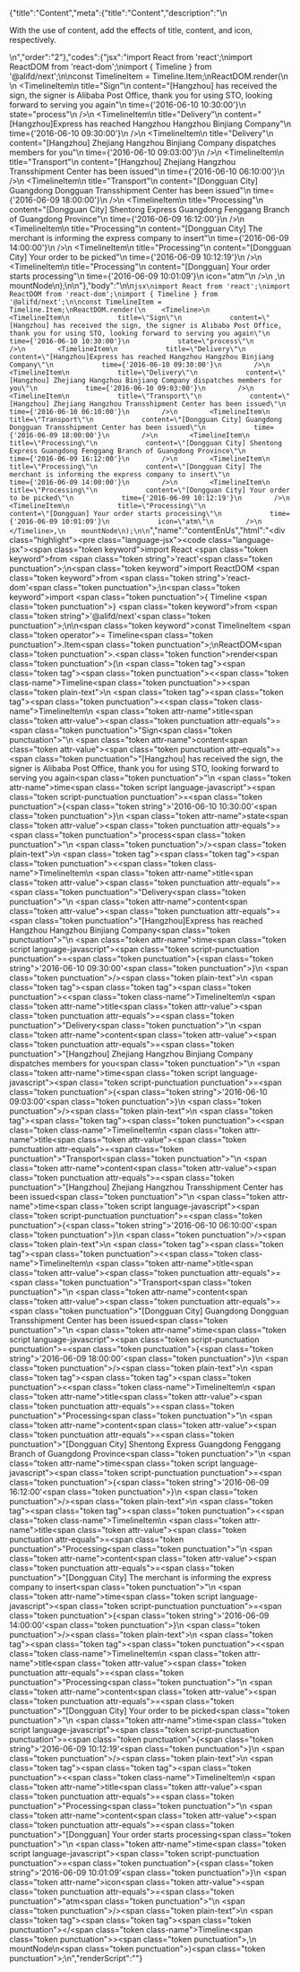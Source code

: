 {"title":"Content","meta":{"title":"Content","description":"\n<p>With the use of content, add the effects of title, content, and icon, respectively.</p>\n","order":"2"},"codes":{"jsx":"import React from 'react';\nimport ReactDOM from 'react-dom';\nimport { Timeline } from '@alifd/next';\n\nconst TimelineItem = Timeline.Item;\nReactDOM.render(\n    <Timeline>\n        <TimelineItem\n            title=\"Sign\"\n            content=\"[Hangzhou] has received the sign, the signer is Alibaba Post Office, thank you for using STO, looking forward to serving you again\"\n            time={'2016-06-10 10:30:00'}\n            state=\"process\"\n        />\n        <TimelineItem\n            title=\"Delivery\"\n            content=\"[Hangzhou]Express has reached Hangzhou Hangzhou Binjiang Company\"\n            time={'2016-06-10 09:30:00'}\n        />\n        <TimelineItem\n            title=\"Delivery\"\n            content=\"[Hangzhou] Zhejiang Hangzhou Binjiang Company dispatches members for you\"\n            time={'2016-06-10 09:03:00'}\n        />\n        <TimelineItem\n            title=\"Transport\"\n            content=\"[Hangzhou] Zhejiang Hangzhou Transshipment Center has been issued\"\n            time={'2016-06-10 06:10:00'}\n        />\n        <TimelineItem\n            title=\"Transport\"\n            content=\"[Dongguan City] Guangdong Dongguan Transshipment Center has been issued\"\n            time={'2016-06-09 18:00:00'}\n        />\n        <TimelineItem\n            title=\"Processing\"\n            content=\"[Dongguan City] Shentong Express Guangdong Fenggang Branch of Guangdong Province\"\n            time={'2016-06-09 16:12:00'}\n        />\n        <TimelineItem\n            title=\"Processing\"\n            content=\"[Dongguan City] The merchant is informing the express company to insert\"\n            time={'2016-06-09 14:00:00'}\n        />\n        <TimelineItem\n            title=\"Processing\"\n            content=\"[Dongguan City] Your order to be picked\"\n            time={'2016-06-09 10:12:19'}\n        />\n        <TimelineItem\n            title=\"Processing\"\n            content=\"[Dongguan] Your order starts processing\"\n            time={'2016-06-09 10:01:09'}\n            icon=\"atm\"\n        />\n    </Timeline>,\n    mountNode\n);\n\n"},"body":"\n\n````jsx\nimport React from 'react';\nimport ReactDOM from 'react-dom';\nimport { Timeline } from '@alifd/next';\n\nconst TimelineItem = Timeline.Item;\nReactDOM.render(\n    <Timeline>\n        <TimelineItem\n            title=\"Sign\"\n            content=\"[Hangzhou] has received the sign, the signer is Alibaba Post Office, thank you for using STO, looking forward to serving you again\"\n            time={'2016-06-10 10:30:00'}\n            state=\"process\"\n        />\n        <TimelineItem\n            title=\"Delivery\"\n            content=\"[Hangzhou]Express has reached Hangzhou Hangzhou Binjiang Company\"\n            time={'2016-06-10 09:30:00'}\n        />\n        <TimelineItem\n            title=\"Delivery\"\n            content=\"[Hangzhou] Zhejiang Hangzhou Binjiang Company dispatches members for you\"\n            time={'2016-06-10 09:03:00'}\n        />\n        <TimelineItem\n            title=\"Transport\"\n            content=\"[Hangzhou] Zhejiang Hangzhou Transshipment Center has been issued\"\n            time={'2016-06-10 06:10:00'}\n        />\n        <TimelineItem\n            title=\"Transport\"\n            content=\"[Dongguan City] Guangdong Dongguan Transshipment Center has been issued\"\n            time={'2016-06-09 18:00:00'}\n        />\n        <TimelineItem\n            title=\"Processing\"\n            content=\"[Dongguan City] Shentong Express Guangdong Fenggang Branch of Guangdong Province\"\n            time={'2016-06-09 16:12:00'}\n        />\n        <TimelineItem\n            title=\"Processing\"\n            content=\"[Dongguan City] The merchant is informing the express company to insert\"\n            time={'2016-06-09 14:00:00'}\n        />\n        <TimelineItem\n            title=\"Processing\"\n            content=\"[Dongguan City] Your order to be picked\"\n            time={'2016-06-09 10:12:19'}\n        />\n        <TimelineItem\n            title=\"Processing\"\n            content=\"[Dongguan] Your order starts processing\"\n            time={'2016-06-09 10:01:09'}\n            icon=\"atm\"\n        />\n    </Timeline>,\n    mountNode\n);\n\n````","name":"contentEnUs","html":"<script>(function(){var __create = Object.create;\nvar __defProp = Object.defineProperty;\nvar __getOwnPropDesc = Object.getOwnPropertyDescriptor;\nvar __getOwnPropNames = Object.getOwnPropertyNames;\nvar __getProtoOf = Object.getPrototypeOf;\nvar __hasOwnProp = Object.prototype.hasOwnProperty;\nvar __copyProps = (to, from, except, desc) => {\n  if (from && typeof from === \"object\" || typeof from === \"function\") {\n    for (let key of __getOwnPropNames(from))\n      if (!__hasOwnProp.call(to, key) && key !== except)\n        __defProp(to, key, { get: () => from[key], enumerable: !(desc = __getOwnPropDesc(from, key)) || desc.enumerable });\n  }\n  return to;\n};\nvar __toESM = (mod, isNodeMode, target) => (target = mod != null ? __create(__getProtoOf(mod)) : {}, __copyProps(\n  // If the importer is in node compatibility mode or this is not an ESM\n  // file that has been converted to a CommonJS file using a Babel-\n  // compatible transform (i.e. \"__esModule\" has not been set), then set\n  // \"default\" to the CommonJS \"module.exports\" for node compatibility.\n  isNodeMode || !mod || !mod.__esModule ? __defProp(target, \"default\", { value: mod, enumerable: true }) : target,\n  mod\n));\nvar import_react = __toESM(require(\"react\"));\nvar import_react_dom = __toESM(require(\"react-dom\"));\nvar import_next = require(\"@alifd/next\");\nconst TimelineItem = import_next.Timeline.Item;\nimport_react_dom.default.render(\n  /* @__PURE__ */ import_react.default.createElement(import_next.Timeline, null, /* @__PURE__ */ import_react.default.createElement(\n    TimelineItem,\n    {\n      title: \"Sign\",\n      content: \"[Hangzhou] has received the sign, the signer is Alibaba Post Office, thank you for using STO, looking forward to serving you again\",\n      time: \"2016-06-10 10:30:00\",\n      state: \"process\"\n    }\n  ), /* @__PURE__ */ import_react.default.createElement(\n    TimelineItem,\n    {\n      title: \"Delivery\",\n      content: \"[Hangzhou]Express has reached Hangzhou Hangzhou Binjiang Company\",\n      time: \"2016-06-10 09:30:00\"\n    }\n  ), /* @__PURE__ */ import_react.default.createElement(\n    TimelineItem,\n    {\n      title: \"Delivery\",\n      content: \"[Hangzhou] Zhejiang Hangzhou Binjiang Company dispatches members for you\",\n      time: \"2016-06-10 09:03:00\"\n    }\n  ), /* @__PURE__ */ import_react.default.createElement(\n    TimelineItem,\n    {\n      title: \"Transport\",\n      content: \"[Hangzhou] Zhejiang Hangzhou Transshipment Center has been issued\",\n      time: \"2016-06-10 06:10:00\"\n    }\n  ), /* @__PURE__ */ import_react.default.createElement(\n    TimelineItem,\n    {\n      title: \"Transport\",\n      content: \"[Dongguan City] Guangdong Dongguan Transshipment Center has been issued\",\n      time: \"2016-06-09 18:00:00\"\n    }\n  ), /* @__PURE__ */ import_react.default.createElement(\n    TimelineItem,\n    {\n      title: \"Processing\",\n      content: \"[Dongguan City] Shentong Express Guangdong Fenggang Branch of Guangdong Province\",\n      time: \"2016-06-09 16:12:00\"\n    }\n  ), /* @__PURE__ */ import_react.default.createElement(\n    TimelineItem,\n    {\n      title: \"Processing\",\n      content: \"[Dongguan City] The merchant is informing the express company to insert\",\n      time: \"2016-06-09 14:00:00\"\n    }\n  ), /* @__PURE__ */ import_react.default.createElement(\n    TimelineItem,\n    {\n      title: \"Processing\",\n      content: \"[Dongguan City] Your order to be picked\",\n      time: \"2016-06-09 10:12:19\"\n    }\n  ), /* @__PURE__ */ import_react.default.createElement(\n    TimelineItem,\n    {\n      title: \"Processing\",\n      content: \"[Dongguan] Your order starts processing\",\n      time: \"2016-06-09 10:01:09\",\n      icon: \"atm\"\n    }\n  )),\n  mountNode\n);\n})()</script><div class=\"highlight\"><pre class=\"language-jsx\"><code class=\"language-jsx\"><span class=\"token keyword\">import</span> React <span class=\"token keyword\">from</span> <span class=\"token string\">'react'</span><span class=\"token punctuation\">;</span>\n<span class=\"token keyword\">import</span> ReactDOM <span class=\"token keyword\">from</span> <span class=\"token string\">'react-dom'</span><span class=\"token punctuation\">;</span>\n<span class=\"token keyword\">import</span> <span class=\"token punctuation\">{</span> Timeline <span class=\"token punctuation\">}</span> <span class=\"token keyword\">from</span> <span class=\"token string\">'@alifd/next'</span><span class=\"token punctuation\">;</span>\n\n<span class=\"token keyword\">const</span> TimelineItem <span class=\"token operator\">=</span> Timeline<span class=\"token punctuation\">.</span>Item<span class=\"token punctuation\">;</span>\nReactDOM<span class=\"token punctuation\">.</span><span class=\"token function\">render</span><span class=\"token punctuation\">(</span>\n    <span class=\"token tag\"><span class=\"token tag\"><span class=\"token punctuation\">&lt;</span><span class=\"token class-name\">Timeline</span></span><span class=\"token punctuation\">></span></span><span class=\"token plain-text\">\n        </span><span class=\"token tag\"><span class=\"token tag\"><span class=\"token punctuation\">&lt;</span><span class=\"token class-name\">TimelineItem</span></span>\n            <span class=\"token attr-name\">title</span><span class=\"token attr-value\"><span class=\"token punctuation attr-equals\">=</span><span class=\"token punctuation\">\"</span>Sign<span class=\"token punctuation\">\"</span></span>\n            <span class=\"token attr-name\">content</span><span class=\"token attr-value\"><span class=\"token punctuation attr-equals\">=</span><span class=\"token punctuation\">\"</span>[Hangzhou] has received the sign, the signer is Alibaba Post Office, thank you for using STO, looking forward to serving you again<span class=\"token punctuation\">\"</span></span>\n            <span class=\"token attr-name\">time</span><span class=\"token script language-javascript\"><span class=\"token script-punctuation punctuation\">=</span><span class=\"token punctuation\">{</span><span class=\"token string\">'2016-06-10 10:30:00'</span><span class=\"token punctuation\">}</span></span>\n            <span class=\"token attr-name\">state</span><span class=\"token attr-value\"><span class=\"token punctuation attr-equals\">=</span><span class=\"token punctuation\">\"</span>process<span class=\"token punctuation\">\"</span></span>\n        <span class=\"token punctuation\">/></span></span><span class=\"token plain-text\">\n        </span><span class=\"token tag\"><span class=\"token tag\"><span class=\"token punctuation\">&lt;</span><span class=\"token class-name\">TimelineItem</span></span>\n            <span class=\"token attr-name\">title</span><span class=\"token attr-value\"><span class=\"token punctuation attr-equals\">=</span><span class=\"token punctuation\">\"</span>Delivery<span class=\"token punctuation\">\"</span></span>\n            <span class=\"token attr-name\">content</span><span class=\"token attr-value\"><span class=\"token punctuation attr-equals\">=</span><span class=\"token punctuation\">\"</span>[Hangzhou]Express has reached Hangzhou Hangzhou Binjiang Company<span class=\"token punctuation\">\"</span></span>\n            <span class=\"token attr-name\">time</span><span class=\"token script language-javascript\"><span class=\"token script-punctuation punctuation\">=</span><span class=\"token punctuation\">{</span><span class=\"token string\">'2016-06-10 09:30:00'</span><span class=\"token punctuation\">}</span></span>\n        <span class=\"token punctuation\">/></span></span><span class=\"token plain-text\">\n        </span><span class=\"token tag\"><span class=\"token tag\"><span class=\"token punctuation\">&lt;</span><span class=\"token class-name\">TimelineItem</span></span>\n            <span class=\"token attr-name\">title</span><span class=\"token attr-value\"><span class=\"token punctuation attr-equals\">=</span><span class=\"token punctuation\">\"</span>Delivery<span class=\"token punctuation\">\"</span></span>\n            <span class=\"token attr-name\">content</span><span class=\"token attr-value\"><span class=\"token punctuation attr-equals\">=</span><span class=\"token punctuation\">\"</span>[Hangzhou] Zhejiang Hangzhou Binjiang Company dispatches members for you<span class=\"token punctuation\">\"</span></span>\n            <span class=\"token attr-name\">time</span><span class=\"token script language-javascript\"><span class=\"token script-punctuation punctuation\">=</span><span class=\"token punctuation\">{</span><span class=\"token string\">'2016-06-10 09:03:00'</span><span class=\"token punctuation\">}</span></span>\n        <span class=\"token punctuation\">/></span></span><span class=\"token plain-text\">\n        </span><span class=\"token tag\"><span class=\"token tag\"><span class=\"token punctuation\">&lt;</span><span class=\"token class-name\">TimelineItem</span></span>\n            <span class=\"token attr-name\">title</span><span class=\"token attr-value\"><span class=\"token punctuation attr-equals\">=</span><span class=\"token punctuation\">\"</span>Transport<span class=\"token punctuation\">\"</span></span>\n            <span class=\"token attr-name\">content</span><span class=\"token attr-value\"><span class=\"token punctuation attr-equals\">=</span><span class=\"token punctuation\">\"</span>[Hangzhou] Zhejiang Hangzhou Transshipment Center has been issued<span class=\"token punctuation\">\"</span></span>\n            <span class=\"token attr-name\">time</span><span class=\"token script language-javascript\"><span class=\"token script-punctuation punctuation\">=</span><span class=\"token punctuation\">{</span><span class=\"token string\">'2016-06-10 06:10:00'</span><span class=\"token punctuation\">}</span></span>\n        <span class=\"token punctuation\">/></span></span><span class=\"token plain-text\">\n        </span><span class=\"token tag\"><span class=\"token tag\"><span class=\"token punctuation\">&lt;</span><span class=\"token class-name\">TimelineItem</span></span>\n            <span class=\"token attr-name\">title</span><span class=\"token attr-value\"><span class=\"token punctuation attr-equals\">=</span><span class=\"token punctuation\">\"</span>Transport<span class=\"token punctuation\">\"</span></span>\n            <span class=\"token attr-name\">content</span><span class=\"token attr-value\"><span class=\"token punctuation attr-equals\">=</span><span class=\"token punctuation\">\"</span>[Dongguan City] Guangdong Dongguan Transshipment Center has been issued<span class=\"token punctuation\">\"</span></span>\n            <span class=\"token attr-name\">time</span><span class=\"token script language-javascript\"><span class=\"token script-punctuation punctuation\">=</span><span class=\"token punctuation\">{</span><span class=\"token string\">'2016-06-09 18:00:00'</span><span class=\"token punctuation\">}</span></span>\n        <span class=\"token punctuation\">/></span></span><span class=\"token plain-text\">\n        </span><span class=\"token tag\"><span class=\"token tag\"><span class=\"token punctuation\">&lt;</span><span class=\"token class-name\">TimelineItem</span></span>\n            <span class=\"token attr-name\">title</span><span class=\"token attr-value\"><span class=\"token punctuation attr-equals\">=</span><span class=\"token punctuation\">\"</span>Processing<span class=\"token punctuation\">\"</span></span>\n            <span class=\"token attr-name\">content</span><span class=\"token attr-value\"><span class=\"token punctuation attr-equals\">=</span><span class=\"token punctuation\">\"</span>[Dongguan City] Shentong Express Guangdong Fenggang Branch of Guangdong Province<span class=\"token punctuation\">\"</span></span>\n            <span class=\"token attr-name\">time</span><span class=\"token script language-javascript\"><span class=\"token script-punctuation punctuation\">=</span><span class=\"token punctuation\">{</span><span class=\"token string\">'2016-06-09 16:12:00'</span><span class=\"token punctuation\">}</span></span>\n        <span class=\"token punctuation\">/></span></span><span class=\"token plain-text\">\n        </span><span class=\"token tag\"><span class=\"token tag\"><span class=\"token punctuation\">&lt;</span><span class=\"token class-name\">TimelineItem</span></span>\n            <span class=\"token attr-name\">title</span><span class=\"token attr-value\"><span class=\"token punctuation attr-equals\">=</span><span class=\"token punctuation\">\"</span>Processing<span class=\"token punctuation\">\"</span></span>\n            <span class=\"token attr-name\">content</span><span class=\"token attr-value\"><span class=\"token punctuation attr-equals\">=</span><span class=\"token punctuation\">\"</span>[Dongguan City] The merchant is informing the express company to insert<span class=\"token punctuation\">\"</span></span>\n            <span class=\"token attr-name\">time</span><span class=\"token script language-javascript\"><span class=\"token script-punctuation punctuation\">=</span><span class=\"token punctuation\">{</span><span class=\"token string\">'2016-06-09 14:00:00'</span><span class=\"token punctuation\">}</span></span>\n        <span class=\"token punctuation\">/></span></span><span class=\"token plain-text\">\n        </span><span class=\"token tag\"><span class=\"token tag\"><span class=\"token punctuation\">&lt;</span><span class=\"token class-name\">TimelineItem</span></span>\n            <span class=\"token attr-name\">title</span><span class=\"token attr-value\"><span class=\"token punctuation attr-equals\">=</span><span class=\"token punctuation\">\"</span>Processing<span class=\"token punctuation\">\"</span></span>\n            <span class=\"token attr-name\">content</span><span class=\"token attr-value\"><span class=\"token punctuation attr-equals\">=</span><span class=\"token punctuation\">\"</span>[Dongguan City] Your order to be picked<span class=\"token punctuation\">\"</span></span>\n            <span class=\"token attr-name\">time</span><span class=\"token script language-javascript\"><span class=\"token script-punctuation punctuation\">=</span><span class=\"token punctuation\">{</span><span class=\"token string\">'2016-06-09 10:12:19'</span><span class=\"token punctuation\">}</span></span>\n        <span class=\"token punctuation\">/></span></span><span class=\"token plain-text\">\n        </span><span class=\"token tag\"><span class=\"token tag\"><span class=\"token punctuation\">&lt;</span><span class=\"token class-name\">TimelineItem</span></span>\n            <span class=\"token attr-name\">title</span><span class=\"token attr-value\"><span class=\"token punctuation attr-equals\">=</span><span class=\"token punctuation\">\"</span>Processing<span class=\"token punctuation\">\"</span></span>\n            <span class=\"token attr-name\">content</span><span class=\"token attr-value\"><span class=\"token punctuation attr-equals\">=</span><span class=\"token punctuation\">\"</span>[Dongguan] Your order starts processing<span class=\"token punctuation\">\"</span></span>\n            <span class=\"token attr-name\">time</span><span class=\"token script language-javascript\"><span class=\"token script-punctuation punctuation\">=</span><span class=\"token punctuation\">{</span><span class=\"token string\">'2016-06-09 10:01:09'</span><span class=\"token punctuation\">}</span></span>\n            <span class=\"token attr-name\">icon</span><span class=\"token attr-value\"><span class=\"token punctuation attr-equals\">=</span><span class=\"token punctuation\">\"</span>atm<span class=\"token punctuation\">\"</span></span>\n        <span class=\"token punctuation\">/></span></span><span class=\"token plain-text\">\n    </span><span class=\"token tag\"><span class=\"token tag\"><span class=\"token punctuation\">&lt;/</span><span class=\"token class-name\">Timeline</span></span><span class=\"token punctuation\">></span></span><span class=\"token punctuation\">,</span>\n    mountNode\n<span class=\"token punctuation\">)</span><span class=\"token punctuation\">;</span>\n</code></pre></div>","renderScript":"<script>(function(){var __create = Object.create;\nvar __defProp = Object.defineProperty;\nvar __getOwnPropDesc = Object.getOwnPropertyDescriptor;\nvar __getOwnPropNames = Object.getOwnPropertyNames;\nvar __getProtoOf = Object.getPrototypeOf;\nvar __hasOwnProp = Object.prototype.hasOwnProperty;\nvar __copyProps = (to, from, except, desc) => {\n  if (from && typeof from === \"object\" || typeof from === \"function\") {\n    for (let key of __getOwnPropNames(from))\n      if (!__hasOwnProp.call(to, key) && key !== except)\n        __defProp(to, key, { get: () => from[key], enumerable: !(desc = __getOwnPropDesc(from, key)) || desc.enumerable });\n  }\n  return to;\n};\nvar __toESM = (mod, isNodeMode, target) => (target = mod != null ? __create(__getProtoOf(mod)) : {}, __copyProps(\n  // If the importer is in node compatibility mode or this is not an ESM\n  // file that has been converted to a CommonJS file using a Babel-\n  // compatible transform (i.e. \"__esModule\" has not been set), then set\n  // \"default\" to the CommonJS \"module.exports\" for node compatibility.\n  isNodeMode || !mod || !mod.__esModule ? __defProp(target, \"default\", { value: mod, enumerable: true }) : target,\n  mod\n));\nvar import_react_live = require(\"react-live\");\nvar import_next = require(\"@alifd/next\");\nvar import_react = __toESM(require(\"react\"));\nvar import_react_dom = __toESM(require(\"react-dom\"));\nvar import_next2 = require(\"@alifd/next\");\nwindow.demoNames.push(\"contentEnUs\");\nwindow.contentEnUsRenderScript = function contentEnUsRenderScript2(liveDemo) {\n  var mountNode = document.getElementById(\"contentEnUs-mount\");\n  if (liveDemo === \"false\") {\n    document.getElementById(\"contentEnUs-body\").innerHTML = `<pre class=\"language-jsx\"><code class=\"language-jsx\"><span class=\"token keyword\">import</span> React <span class=\"token keyword\">from</span> <span class=\"token string\">'react'</span><span class=\"token punctuation\">;</span>\n<span class=\"token keyword\">import</span> ReactDOM <span class=\"token keyword\">from</span> <span class=\"token string\">'react-dom'</span><span class=\"token punctuation\">;</span>\n<span class=\"token keyword\">import</span> <span class=\"token punctuation\">{</span> Timeline <span class=\"token punctuation\">}</span> <span class=\"token keyword\">from</span> <span class=\"token string\">'@alifd/next'</span><span class=\"token punctuation\">;</span>\n\n<span class=\"token keyword\">const</span> TimelineItem <span class=\"token operator\">=</span> Timeline<span class=\"token punctuation\">.</span>Item<span class=\"token punctuation\">;</span>\nReactDOM<span class=\"token punctuation\">.</span><span class=\"token function\">render</span><span class=\"token punctuation\">(</span>\n    <span class=\"token tag\"><span class=\"token tag\"><span class=\"token punctuation\">&lt;</span><span class=\"token class-name\">Timeline</span></span><span class=\"token punctuation\">></span></span><span class=\"token plain-text\">\n        </span><span class=\"token tag\"><span class=\"token tag\"><span class=\"token punctuation\">&lt;</span><span class=\"token class-name\">TimelineItem</span></span>\n            <span class=\"token attr-name\">title</span><span class=\"token attr-value\"><span class=\"token punctuation attr-equals\">=</span><span class=\"token punctuation\">\"</span>Sign<span class=\"token punctuation\">\"</span></span>\n            <span class=\"token attr-name\">content</span><span class=\"token attr-value\"><span class=\"token punctuation attr-equals\">=</span><span class=\"token punctuation\">\"</span>[Hangzhou] has received the sign, the signer is Alibaba Post Office, thank you for using STO, looking forward to serving you again<span class=\"token punctuation\">\"</span></span>\n            <span class=\"token attr-name\">time</span><span class=\"token script language-javascript\"><span class=\"token script-punctuation punctuation\">=</span><span class=\"token punctuation\">{</span><span class=\"token string\">'2016-06-10 10:30:00'</span><span class=\"token punctuation\">}</span></span>\n            <span class=\"token attr-name\">state</span><span class=\"token attr-value\"><span class=\"token punctuation attr-equals\">=</span><span class=\"token punctuation\">\"</span>process<span class=\"token punctuation\">\"</span></span>\n        <span class=\"token punctuation\">/></span></span><span class=\"token plain-text\">\n        </span><span class=\"token tag\"><span class=\"token tag\"><span class=\"token punctuation\">&lt;</span><span class=\"token class-name\">TimelineItem</span></span>\n            <span class=\"token attr-name\">title</span><span class=\"token attr-value\"><span class=\"token punctuation attr-equals\">=</span><span class=\"token punctuation\">\"</span>Delivery<span class=\"token punctuation\">\"</span></span>\n            <span class=\"token attr-name\">content</span><span class=\"token attr-value\"><span class=\"token punctuation attr-equals\">=</span><span class=\"token punctuation\">\"</span>[Hangzhou]Express has reached Hangzhou Hangzhou Binjiang Company<span class=\"token punctuation\">\"</span></span>\n            <span class=\"token attr-name\">time</span><span class=\"token script language-javascript\"><span class=\"token script-punctuation punctuation\">=</span><span class=\"token punctuation\">{</span><span class=\"token string\">'2016-06-10 09:30:00'</span><span class=\"token punctuation\">}</span></span>\n        <span class=\"token punctuation\">/></span></span><span class=\"token plain-text\">\n        </span><span class=\"token tag\"><span class=\"token tag\"><span class=\"token punctuation\">&lt;</span><span class=\"token class-name\">TimelineItem</span></span>\n            <span class=\"token attr-name\">title</span><span class=\"token attr-value\"><span class=\"token punctuation attr-equals\">=</span><span class=\"token punctuation\">\"</span>Delivery<span class=\"token punctuation\">\"</span></span>\n            <span class=\"token attr-name\">content</span><span class=\"token attr-value\"><span class=\"token punctuation attr-equals\">=</span><span class=\"token punctuation\">\"</span>[Hangzhou] Zhejiang Hangzhou Binjiang Company dispatches members for you<span class=\"token punctuation\">\"</span></span>\n            <span class=\"token attr-name\">time</span><span class=\"token script language-javascript\"><span class=\"token script-punctuation punctuation\">=</span><span class=\"token punctuation\">{</span><span class=\"token string\">'2016-06-10 09:03:00'</span><span class=\"token punctuation\">}</span></span>\n        <span class=\"token punctuation\">/></span></span><span class=\"token plain-text\">\n        </span><span class=\"token tag\"><span class=\"token tag\"><span class=\"token punctuation\">&lt;</span><span class=\"token class-name\">TimelineItem</span></span>\n            <span class=\"token attr-name\">title</span><span class=\"token attr-value\"><span class=\"token punctuation attr-equals\">=</span><span class=\"token punctuation\">\"</span>Transport<span class=\"token punctuation\">\"</span></span>\n            <span class=\"token attr-name\">content</span><span class=\"token attr-value\"><span class=\"token punctuation attr-equals\">=</span><span class=\"token punctuation\">\"</span>[Hangzhou] Zhejiang Hangzhou Transshipment Center has been issued<span class=\"token punctuation\">\"</span></span>\n            <span class=\"token attr-name\">time</span><span class=\"token script language-javascript\"><span class=\"token script-punctuation punctuation\">=</span><span class=\"token punctuation\">{</span><span class=\"token string\">'2016-06-10 06:10:00'</span><span class=\"token punctuation\">}</span></span>\n        <span class=\"token punctuation\">/></span></span><span class=\"token plain-text\">\n        </span><span class=\"token tag\"><span class=\"token tag\"><span class=\"token punctuation\">&lt;</span><span class=\"token class-name\">TimelineItem</span></span>\n            <span class=\"token attr-name\">title</span><span class=\"token attr-value\"><span class=\"token punctuation attr-equals\">=</span><span class=\"token punctuation\">\"</span>Transport<span class=\"token punctuation\">\"</span></span>\n            <span class=\"token attr-name\">content</span><span class=\"token attr-value\"><span class=\"token punctuation attr-equals\">=</span><span class=\"token punctuation\">\"</span>[Dongguan City] Guangdong Dongguan Transshipment Center has been issued<span class=\"token punctuation\">\"</span></span>\n            <span class=\"token attr-name\">time</span><span class=\"token script language-javascript\"><span class=\"token script-punctuation punctuation\">=</span><span class=\"token punctuation\">{</span><span class=\"token string\">'2016-06-09 18:00:00'</span><span class=\"token punctuation\">}</span></span>\n        <span class=\"token punctuation\">/></span></span><span class=\"token plain-text\">\n        </span><span class=\"token tag\"><span class=\"token tag\"><span class=\"token punctuation\">&lt;</span><span class=\"token class-name\">TimelineItem</span></span>\n            <span class=\"token attr-name\">title</span><span class=\"token attr-value\"><span class=\"token punctuation attr-equals\">=</span><span class=\"token punctuation\">\"</span>Processing<span class=\"token punctuation\">\"</span></span>\n            <span class=\"token attr-name\">content</span><span class=\"token attr-value\"><span class=\"token punctuation attr-equals\">=</span><span class=\"token punctuation\">\"</span>[Dongguan City] Shentong Express Guangdong Fenggang Branch of Guangdong Province<span class=\"token punctuation\">\"</span></span>\n            <span class=\"token attr-name\">time</span><span class=\"token script language-javascript\"><span class=\"token script-punctuation punctuation\">=</span><span class=\"token punctuation\">{</span><span class=\"token string\">'2016-06-09 16:12:00'</span><span class=\"token punctuation\">}</span></span>\n        <span class=\"token punctuation\">/></span></span><span class=\"token plain-text\">\n        </span><span class=\"token tag\"><span class=\"token tag\"><span class=\"token punctuation\">&lt;</span><span class=\"token class-name\">TimelineItem</span></span>\n            <span class=\"token attr-name\">title</span><span class=\"token attr-value\"><span class=\"token punctuation attr-equals\">=</span><span class=\"token punctuation\">\"</span>Processing<span class=\"token punctuation\">\"</span></span>\n            <span class=\"token attr-name\">content</span><span class=\"token attr-value\"><span class=\"token punctuation attr-equals\">=</span><span class=\"token punctuation\">\"</span>[Dongguan City] The merchant is informing the express company to insert<span class=\"token punctuation\">\"</span></span>\n            <span class=\"token attr-name\">time</span><span class=\"token script language-javascript\"><span class=\"token script-punctuation punctuation\">=</span><span class=\"token punctuation\">{</span><span class=\"token string\">'2016-06-09 14:00:00'</span><span class=\"token punctuation\">}</span></span>\n        <span class=\"token punctuation\">/></span></span><span class=\"token plain-text\">\n        </span><span class=\"token tag\"><span class=\"token tag\"><span class=\"token punctuation\">&lt;</span><span class=\"token class-name\">TimelineItem</span></span>\n            <span class=\"token attr-name\">title</span><span class=\"token attr-value\"><span class=\"token punctuation attr-equals\">=</span><span class=\"token punctuation\">\"</span>Processing<span class=\"token punctuation\">\"</span></span>\n            <span class=\"token attr-name\">content</span><span class=\"token attr-value\"><span class=\"token punctuation attr-equals\">=</span><span class=\"token punctuation\">\"</span>[Dongguan City] Your order to be picked<span class=\"token punctuation\">\"</span></span>\n            <span class=\"token attr-name\">time</span><span class=\"token script language-javascript\"><span class=\"token script-punctuation punctuation\">=</span><span class=\"token punctuation\">{</span><span class=\"token string\">'2016-06-09 10:12:19'</span><span class=\"token punctuation\">}</span></span>\n        <span class=\"token punctuation\">/></span></span><span class=\"token plain-text\">\n        </span><span class=\"token tag\"><span class=\"token tag\"><span class=\"token punctuation\">&lt;</span><span class=\"token class-name\">TimelineItem</span></span>\n            <span class=\"token attr-name\">title</span><span class=\"token attr-value\"><span class=\"token punctuation attr-equals\">=</span><span class=\"token punctuation\">\"</span>Processing<span class=\"token punctuation\">\"</span></span>\n            <span class=\"token attr-name\">content</span><span class=\"token attr-value\"><span class=\"token punctuation attr-equals\">=</span><span class=\"token punctuation\">\"</span>[Dongguan] Your order starts processing<span class=\"token punctuation\">\"</span></span>\n            <span class=\"token attr-name\">time</span><span class=\"token script language-javascript\"><span class=\"token script-punctuation punctuation\">=</span><span class=\"token punctuation\">{</span><span class=\"token string\">'2016-06-09 10:01:09'</span><span class=\"token punctuation\">}</span></span>\n            <span class=\"token attr-name\">icon</span><span class=\"token attr-value\"><span class=\"token punctuation attr-equals\">=</span><span class=\"token punctuation\">\"</span>atm<span class=\"token punctuation\">\"</span></span>\n        <span class=\"token punctuation\">/></span></span><span class=\"token plain-text\">\n    </span><span class=\"token tag\"><span class=\"token tag\"><span class=\"token punctuation\">&lt;/</span><span class=\"token class-name\">Timeline</span></span><span class=\"token punctuation\">></span></span><span class=\"token punctuation\">,</span>\n    mountNode\n<span class=\"token punctuation\">)</span><span class=\"token punctuation\">;</span>\n\n</code></pre>\n`.replace(/{backquote}/g, \"`\").replace(/{dollar}/g, \"$\");\n    const TimelineItem = import_next2.Timeline.Item;\n    import_react_dom.default.render(\n      /* @__PURE__ */ import_react.default.createElement(import_next2.Timeline, null, /* @__PURE__ */ import_react.default.createElement(\n        TimelineItem,\n        {\n          title: \"Sign\",\n          content: \"[Hangzhou] has received the sign, the signer is Alibaba Post Office, thank you for using STO, looking forward to serving you again\",\n          time: \"2016-06-10 10:30:00\",\n          state: \"process\"\n        }\n      ), /* @__PURE__ */ import_react.default.createElement(\n        TimelineItem,\n        {\n          title: \"Delivery\",\n          content: \"[Hangzhou]Express has reached Hangzhou Hangzhou Binjiang Company\",\n          time: \"2016-06-10 09:30:00\"\n        }\n      ), /* @__PURE__ */ import_react.default.createElement(\n        TimelineItem,\n        {\n          title: \"Delivery\",\n          content: \"[Hangzhou] Zhejiang Hangzhou Binjiang Company dispatches members for you\",\n          time: \"2016-06-10 09:03:00\"\n        }\n      ), /* @__PURE__ */ import_react.default.createElement(\n        TimelineItem,\n        {\n          title: \"Transport\",\n          content: \"[Hangzhou] Zhejiang Hangzhou Transshipment Center has been issued\",\n          time: \"2016-06-10 06:10:00\"\n        }\n      ), /* @__PURE__ */ import_react.default.createElement(\n        TimelineItem,\n        {\n          title: \"Transport\",\n          content: \"[Dongguan City] Guangdong Dongguan Transshipment Center has been issued\",\n          time: \"2016-06-09 18:00:00\"\n        }\n      ), /* @__PURE__ */ import_react.default.createElement(\n        TimelineItem,\n        {\n          title: \"Processing\",\n          content: \"[Dongguan City] Shentong Express Guangdong Fenggang Branch of Guangdong Province\",\n          time: \"2016-06-09 16:12:00\"\n        }\n      ), /* @__PURE__ */ import_react.default.createElement(\n        TimelineItem,\n        {\n          title: \"Processing\",\n          content: \"[Dongguan City] The merchant is informing the express company to insert\",\n          time: \"2016-06-09 14:00:00\"\n        }\n      ), /* @__PURE__ */ import_react.default.createElement(\n        TimelineItem,\n        {\n          title: \"Processing\",\n          content: \"[Dongguan City] Your order to be picked\",\n          time: \"2016-06-09 10:12:19\"\n        }\n      ), /* @__PURE__ */ import_react.default.createElement(\n        TimelineItem,\n        {\n          title: \"Processing\",\n          content: \"[Dongguan] Your order starts processing\",\n          time: \"2016-06-09 10:01:09\",\n          icon: \"atm\"\n        }\n      )),\n      mountNode\n    );\n    return;\n  }\n  const contentEnUsLiveScript = `const TimelineItem = Timeline.Item;\nReactDOM.render(\n  <Timeline>\n    <TimelineItem\n      title=\"Sign\"\n      content=\"[Hangzhou] has received the sign, the signer is Alibaba Post Office, thank you for using STO, looking forward to serving you again\"\n      time=\"2016-06-10 10:30:00\"\n      state=\"process\"\n    />\n    <TimelineItem\n      title=\"Delivery\"\n      content=\"[Hangzhou]Express has reached Hangzhou Hangzhou Binjiang Company\"\n      time=\"2016-06-10 09:30:00\"\n    />\n    <TimelineItem\n      title=\"Delivery\"\n      content=\"[Hangzhou] Zhejiang Hangzhou Binjiang Company dispatches members for you\"\n      time=\"2016-06-10 09:03:00\"\n    />\n    <TimelineItem\n      title=\"Transport\"\n      content=\"[Hangzhou] Zhejiang Hangzhou Transshipment Center has been issued\"\n      time=\"2016-06-10 06:10:00\"\n    />\n    <TimelineItem\n      title=\"Transport\"\n      content=\"[Dongguan City] Guangdong Dongguan Transshipment Center has been issued\"\n      time=\"2016-06-09 18:00:00\"\n    />\n    <TimelineItem\n      title=\"Processing\"\n      content=\"[Dongguan City] Shentong Express Guangdong Fenggang Branch of Guangdong Province\"\n      time=\"2016-06-09 16:12:00\"\n    />\n    <TimelineItem\n      title=\"Processing\"\n      content=\"[Dongguan City] The merchant is informing the express company to insert\"\n      time=\"2016-06-09 14:00:00\"\n    />\n    <TimelineItem\n      title=\"Processing\"\n      content=\"[Dongguan City] Your order to be picked\"\n      time=\"2016-06-09 10:12:19\"\n    />\n    <TimelineItem\n      title=\"Processing\"\n      content=\"[Dongguan] Your order starts processing\"\n      time=\"2016-06-09 10:01:09\"\n      icon=\"atm\"\n    />\n  </Timeline>,\n  mountNode\n);`;\n  const emptyTheme = {\n    plain: {},\n    styles: [\n      {\n        types: [],\n        styles: {}\n      }\n    ]\n  };\n  function renderAfter() {\n    import_react_dom.default.render(\n      /* @__PURE__ */ import_react.default.createElement(\n        import_next.Balloon.Tooltip,\n        {\n          align: \"t\",\n          style: { maxWidth: 320 },\n          trigger: /* @__PURE__ */ import_react.default.createElement(\n            \"div\",\n            {\n              dangerouslySetInnerHTML: {\n                __html: `<pre class=\"language-jsx\"><code class=\"language-jsx\"><span class=\"token keyword\">import</span> React <span class=\"token keyword\">from</span> <span class=\"token string\">'react'</span><span class=\"token punctuation\">;</span>\n<span class=\"token keyword\">import</span> ReactDOM <span class=\"token keyword\">from</span> <span class=\"token string\">'react-dom'</span><span class=\"token punctuation\">;</span>\n<span class=\"token keyword\">import</span> <span class=\"token punctuation\">{</span> Timeline <span class=\"token punctuation\">}</span> <span class=\"token keyword\">from</span> <span class=\"token string\">'@alifd/next'</span><span class=\"token punctuation\">;</span>\n</code></pre>\n`\n              }\n            }\n          )\n        },\n        \"\\u7F16\\u8F91\\u6A21\\u5F0F\\u6682\\u4E0D\\u652F\\u6301\\u4FEE\\u6539\\u4F9D\\u8D56\\u5F15\\u5165\"\n      ),\n      document.getElementById(\"contentEnUs-live-import\")\n    );\n  }\n  class LiveRenderer extends import_react.default.Component {\n    constructor(props) {\n      super(props);\n      this.onBlur = () => {\n        const time = (/* @__PURE__ */ new Date()).getTime();\n        window.top.postMessage({\n          type: \"ReactLiveEdit\",\n          from: \"demo\",\n          body: { name: \"contentEnUs\", component: \"Timeline\", time }\n        }, \"*\");\n      };\n    }\n    componentDidMount() {\n      renderAfter();\n    }\n    render() {\n      return /* @__PURE__ */ import_react.default.createElement(\n        import_react_live.LiveProvider,\n        {\n          code: contentEnUsLiveScript,\n          scope: { React: import_react.default, ReactDOM: import_react_dom.default, Timeline: import_next2.Timeline, mountNode },\n          noInline: true\n        },\n        /* @__PURE__ */ import_react.default.createElement(\"div\", { id: \"contentEnUs-live-editor\" }, /* @__PURE__ */ import_react.default.createElement(import_react_live.LiveError, { id: \"contentEnUs-live-error\", className: \"react-live-error\" }), /* @__PURE__ */ import_react.default.createElement(\"div\", { id: \"contentEnUs-live-import\" }), /* @__PURE__ */ import_react.default.createElement(\"div\", { id: \"contentEnUs-live-body\", className: \"react-live-body\" }, /* @__PURE__ */ import_react.default.createElement(import_react_live.LiveEditor, { theme: emptyTheme, onBlur: this.onBlur })), /* @__PURE__ */ import_react.default.createElement(\"div\", { id: \"contentEnUs-live-css\" })),\n        /* @__PURE__ */ import_react.default.createElement(import_react_live.LivePreview, null)\n      );\n    }\n  }\n  import_react_dom.default.render(/* @__PURE__ */ import_react.default.createElement(LiveRenderer, null), document.getElementById(\"contentEnUs-body\"));\n  return;\n};\nwindow.renderFuncs.push(contentEnUsRenderScript);\nfunction onRiddleOrCodePenClick(type) {\n  const time = (/* @__PURE__ */ new Date()).getTime();\n  window.top.postMessage({\n    type: \"RiddleOrCodePenClick\",\n    from: \"demo\",\n    body: { name: \"contentEnUs\", component: \"Timeline\", type, time }\n  }, \"*\");\n}\nimport_react_dom.default.render(\n  /* @__PURE__ */ import_react.default.createElement(\n    import_next.Balloon.Tooltip,\n    {\n      align: \"b\",\n      style: { maxWidth: 400 },\n      trigger: /* @__PURE__ */ import_react.default.createElement(\"span\", { role: \"img\", className: \"op-icon\", onClick: () => onRiddleOrCodePenClick(\"O2\") }, /* @__PURE__ */ import_react.default.createElement(\"svg\", { viewBox: \"0 0 18 18\", version: \"1.1\" }, /* @__PURE__ */ import_react.default.createElement(\"g\", { id: \"\\u9875\\u9762-1\", stroke: \"none\", \"stroke-width\": \"1\", fill: \"none\", \"fill-rule\": \"evenodd\", \"stroke-opacity\": \"0.45\" }, /* @__PURE__ */ import_react.default.createElement(\"g\", { id: \"\\u7F16\\u7EC4-16\", transform: \"translate(1.000000, 1.031385)\", \"fill-rule\": \"nonzero\", stroke: \"#000000\", \"stroke-width\": \"1\" }, /* @__PURE__ */ import_react.default.createElement(\"path\", { d: \"M7.99320628,15.9864125 C3.58572657,15.9864125 2.27373675e-13,12.400686 2.27373675e-13,7.99320627 C2.27373675e-13,3.58572655 3.58572657,-1.70530257e-13 7.99320628,-1.70530257e-13 C12.400686,-1.70530257e-13 15.9864126,3.58572655 15.9864126,7.99320627 C15.9864126,8.42039157 15.6400618,8.76674238 15.2128765,8.76674238 C14.7856912,8.76674238 14.4393404,8.42039157 14.4393404,7.99320627 C14.4393404,4.43880793 11.5476691,1.54707218 7.99320628,1.54707218 C4.43874348,1.54707218 1.54707218,4.43880793 1.54707218,7.99320627 C1.54707218,11.5476691 4.43874348,14.4393404 7.99320628,14.4393404 C8.43115662,14.4393404 8.86852684,14.3952488 9.29313367,14.3084194 C9.7112944,14.2223635 10.1204305,14.492521 10.2060352,14.9110685 C10.2917043,15.3296804 10.0218692,15.7383653 9.60338611,15.82397 C9.07686588,15.9317494 8.53513277,15.9864125 7.99320628,15.9864125\", id: \"path-2\" }), /* @__PURE__ */ import_react.default.createElement(\"path\", { d: \"M14.8745616,14.4162764 C15.3159789,14.440487 15.5487088,14.6453304 15.5721741,15.0302087 C15.5487088,15.4398955 15.3394443,15.6441411 14.9442844,15.6441411 L11.9445701,15.6441411 C11.5025757,15.6441411 11.2817709,15.4398955 11.2817709,15.0302087 C11.2584018,14.9100526 11.3166804,14.7536303 11.4562221,14.5606432 C11.6420213,14.3439436 11.8279166,14.127244 12.0142928,13.9105444 C12.7817242,13.0680563 13.339795,12.369935 13.6886012,11.8156822 C13.8978657,11.5267494 14.002498,11.2378167 14.002498,10.9488839 C13.9556635,10.5154847 13.746399,10.2751724 13.3746083,10.226552 C13.0024329,10.226552 12.7347936,10.5036285 12.5724598,11.0572835 C12.432918,11.5148932 12.2350015,11.7315928 11.9793834,11.7073822 C11.537389,11.7073822 11.3167766,11.4906827 11.3167766,11.0572835 C11.4176783,9.98807895 11.9602374,9.32514076 12.9424518,9.05442834 C13.5415272,8.88931453 14.2250594,9.11615024 14.4346419,9.22243967 C15.0292798,9.52400928 15.3502647,10.075465 15.3976267,10.8766507 C15.3976267,11.5510596 14.8744655,12.5019474 13.8280468,13.7300113 C13.5489633,14.0674648 13.3625871,14.2960206 13.2698799,14.4162764 L14.8745616,14.4162764 Z\", id: \"path-7\" })))))\n    },\n    /* @__PURE__ */ import_react.default.createElement(\"span\", null, \"\\u5728O2\\u4E2D\\u6253\\u5F00\")\n  ),\n  document.getElementById(\"contentEnUs-O2\")\n);\nimport_react_dom.default.render(\n  /* @__PURE__ */ import_react.default.createElement(\n    import_next.Balloon.Tooltip,\n    {\n      align: \"b\",\n      style: { maxWidth: 400 },\n      trigger: /* @__PURE__ */ import_react.default.createElement(\"span\", { role: \"img\", className: \"op-icon\", onClick: () => onRiddleOrCodePenClick(\"CodePen\") }, /* @__PURE__ */ import_react.default.createElement(\"svg\", { viewBox: \"0 0 20 20\", fill: \"currentColor\" }, /* @__PURE__ */ import_react.default.createElement(\n        \"path\",\n        {\n          d: \"M17.7207447,7.0537234 L10.2739362,2.0893617 C10.0952128,1.97021277 9.86223404,1.97021277 9.68404255,2.0893617 L2.23723404,7.0537234 C2.0893617,7.15212766 2.00053191,7.31861702 2.00053191,7.4962766 L2.00053191,12.4606383 C2.00053191,12.6382979 2.0893617,12.8047872 2.23723404,12.9031915 L9.68404255,17.8675532 C9.77340426,17.9271277 9.87606383,17.9569149 9.97925532,17.9569149 C10.0824468,17.9569149 10.1851064,17.9271277 10.2744681,17.8675532 L17.7212766,12.9031915 C17.8691489,12.8047872 17.9579787,12.6382979 17.9579787,12.4606383 L17.9579787,7.4962766 C17.9579787,7.31861702 17.8691489,7.15212766 17.7212766,7.0537234 L17.7207447,7.0537234 Z M9.9787234,11.8218085 L7.2143617,9.9787234 L9.9787234,8.1356383 L12.7430851,9.9787234 L9.9787234,11.8218085 Z M10.5106383,7.21170213 L10.5106383,3.52553191 L16.4664894,7.4962766 L13.7021277,9.3393617 L10.5106383,7.21170213 Z M9.44680851,7.21170213 L6.25531915,9.3393617 L3.49095745,7.4962766 L9.44680851,3.52553191 L9.44680851,7.21170213 Z M5.2962766,9.9787234 L3.06382979,11.4670213 L3.06382979,8.49042553 L5.2962766,9.9787234 Z M6.25531915,10.6180851 L9.44680851,12.7457447 L9.44680851,16.4319149 L3.49095745,12.4611702 L6.25531915,10.6180851 Z M10.5106383,12.7457447 L13.7021277,10.6180851 L16.4664894,12.4611702 L10.5106383,16.4319149 L10.5106383,12.7457447 Z M14.6611702,9.9787234 L16.893617,8.49042553 L16.893617,11.4670213 L14.6611702,9.9787234 Z\"\n        }\n      )))\n    },\n    /* @__PURE__ */ import_react.default.createElement(\"span\", null, \"\\u5728CodePen\\u4E2D\\u6253\\u5F00\")\n  ),\n  document.getElementById(\"contentEnUs-CodePen\")\n);\nimport_react_dom.default.render(\n  /* @__PURE__ */ import_react.default.createElement(\n    import_next.Balloon.Tooltip,\n    {\n      align: \"b\",\n      style: { maxWidth: 400 },\n      trigger: /* @__PURE__ */ import_react.default.createElement(\"span\", { role: \"img\", className: \"op-icon\", onClick: () => onRiddleOrCodePenClick(\"Riddle\") }, /* @__PURE__ */ import_react.default.createElement(\"svg\", { viewBox: \"0 0 20 20\", fill: \"currentColor\" }, /* @__PURE__ */ import_react.default.createElement(\n        \"path\",\n        {\n          d: \"M12.0135981,2 C14.9585189,2 17.345849,4.38716704 17.345849,7.33333333 C17.345849,9.38478693 16.1882418,11.1657179 14.4903288,12.0578577 L17.2084049,16.7658872 C17.2378708,16.8169235 17.2591949,16.8704263 17.2727803,16.9248914 C17.3474476,17.0262914 17.3916465,17.1520943 17.3916465,17.2882205 C17.3916465,17.628088 17.1161295,17.9036051 16.7762619,17.9036051 L2.81174505,17.9048498 C2.75007855,17.9255976 2.68404472,17.9368421 2.61538462,17.9368421 C2.27551708,17.9368421 2,17.661325 2,17.3214575 L2,4.90050552 C2,4.44767651 2.36696407,4.08058607 2.8201909,4.08058607 L2.8201909,4.08058607 L4.598,4.08 L4.59829061,3.64037695 C4.59829061,2.78210363 5.25867561,2.07778272 6.09736436,2.00602116 L6.23871411,2 Z M11.9839597,3.23076923 L6.23745245,3.23076923 C6.01143198,3.23076923 5.82905984,3.41419855 5.82905984,3.64047008 L5.82905984,3.64047008 L5.829,4.08 L11.5615101,4.08058607 C13.3089935,4.08058607 14.7370181,5.4476011 14.8334247,7.17082808 L14.8386124,7.35677655 C14.8386124,9.16616658 13.3721154,10.632967 11.5615101,10.632967 L11.5615101,10.632967 L10.299,10.632 L12.6155561,14.6429723 C12.7020335,14.7927556 12.7183875,14.9637818 12.6748043,15.1180362 C12.6779184,15.1342067 12.6786336,15.1513556 12.6786336,15.1686715 C12.6786336,15.508539 12.4031165,15.7840561 12.063249,15.7840561 L5.39477011,15.7840561 C5.33908357,15.7840561 5.28512459,15.7766596 5.23382202,15.7627953 L5.21367522,15.7639098 L5.21367522,15.7639098 C4.87380768,15.7639098 4.59829061,15.4883927 4.59829061,15.1485252 L4.598,5.323 L3.23076923,5.32307709 L3.23,16.672 L15.733,16.672 L13.0769083,12.0713449 C12.9069827,11.7770252 13.0078241,11.40068 13.3021438,11.2307544 C13.3538063,11.200927 13.4079962,11.1794424 13.4631533,11.1658825 C14.9972153,10.5673738 16.0854701,9.07745387 16.0854701,7.33333333 C16.0854701,5.06705157 14.2491614,3.23076923 11.9839597,3.23076923 L11.9839597,3.23076923 Z M11.7212434,5.32867389 L11.5688942,5.32307709 L5.829,5.323 L5.82905984,11.0261966 C5.82905984,11.0464748 5.83052125,11.0664018 5.83334393,11.0858783 L5.84579569,11.1428571 L5.829,11.142 L5.829,14.553 L11.142,14.553 L8.71393544,10.3467056 C8.54400168,10.0523717 8.64484792,9.67600839 8.93918185,9.50607462 C9.01663814,9.46135521 9.09977514,9.43538787 9.18333591,9.42676402 L9.18350929,9.40512829 L11.5688942,9.40512829 C12.6982428,9.40512829 13.6102561,8.49132999 13.6102561,7.36410269 C13.6102561,6.23662753 12.6963072,5.32307709 11.5688942,5.32307709 Z\"\n        }\n      )))\n    },\n    /* @__PURE__ */ import_react.default.createElement(\"span\", null, \"\\u5728Riddle\\u4E2D\\u6253\\u5F00\")\n  ),\n  document.getElementById(\"contentEnUs-Riddle\")\n);\nimport_react_dom.default.render(\n  /* @__PURE__ */ import_react.default.createElement(\n    import_next.Balloon.Tooltip,\n    {\n      align: \"b\",\n      style: { maxWidth: 320 },\n      trigger: /* @__PURE__ */ import_react.default.createElement(\"span\", { className: \"code-box-code-action\", onClick: () => {\n        import_next.Message.success(\"\\u590D\\u5236\\u6210\\u529F\");\n      } }, /* @__PURE__ */ import_react.default.createElement(\"svg\", { viewBox: \"0 0 20 20\", focusable: \"false\", \"data-icon\": \"snippets\", width: \"20px\", height: \"20px\", fill: \"currentColor\", \"aria-hidden\": \"true\" }, /* @__PURE__ */ import_react.default.createElement(\"path\", { d: \"M15,5 L15,18 L2,18 L2,5 L15,5 Z M14,6 L3,6 L3,17 L14,17 L14,6 Z M18,2 L18,15 L16,15 L16,13.999 L17,14 L17,3 L6,3 L6,4 L5,4 L5,2 L18,2 Z M9,8 L9,11 L12,11 L12,12 L9,12 L9,15 L8,15 L8,12 L5,12 L5,11 L8,11 L8,8 L9,8 Z\" })))\n    },\n    /* @__PURE__ */ import_react.default.createElement(\"span\", null, \"\\u590D\\u5236\\u4EE3\\u7801\")\n  ),\n  document.getElementById(\"contentEnUs-copy-btn\")\n);\nimport_react_dom.default.render(/* @__PURE__ */ import_react.default.createElement(import_react.default.Fragment, null, /* @__PURE__ */ import_react.default.createElement(\n  import_next.Balloon.Tooltip,\n  {\n    align: \"b\",\n    style: { maxWidth: 400 },\n    trigger: /* @__PURE__ */ import_react.default.createElement(\"span\", { id: \"contentEnUs-icon-show\", className: \"code-box-code-action code-expand-icon-show\" }, /* @__PURE__ */ import_react.default.createElement(\"svg\", { alt: \"expand code\", width: \"20px\", height: \"20px\", viewBox: \"0 0 20 20\", fill: \"currentColor\" }, /* @__PURE__ */ import_react.default.createElement(\n      \"path\",\n      {\n        d: \"M14.4307124,13.5667899 L15.1349452,14.276759 L10.7473676,18.6288871 L6.42783259,14.2738791 L7.13782502,13.5696698 L10.7530744,17.2147744 L14.4307124,13.5667899 Z M4.79130753,8.067524 L16.3824174,11.1733525 L16.1235984,12.1392784 L4.53248848,9.03344983 L4.79130753,8.067524 Z M10.8154102,1.57503552 L15.1349452,5.93004351 L14.4249528,6.63425282 L10.809949,2.98914817 L7.13206544,6.6371327 L6.42783259,5.92716363 L10.8154102,1.57503552 Z\",\n        transform: \"translate(10.457453, 10.101961) rotate(90.000000) translate(-10.457453, -10.101961) \"\n      }\n    )))\n  },\n  /* @__PURE__ */ import_react.default.createElement(\"span\", null, \"\\u5C55\\u5F00\\u4EE3\\u7801\", /* @__PURE__ */ import_react.default.createElement(\"br\", null), /* @__PURE__ */ import_react.default.createElement(\"br\", null), \"\\u5C0F\\u63D0\\u793A: \", /* @__PURE__ */ import_react.default.createElement(\"br\", null), /* @__PURE__ */ import_react.default.createElement(\"br\", null), \" 1. \\u70B9\\u51FB\\u4E00\\u4E0B\\u4EE3\\u7801\\uFF0C\\u8BD5\\u4E00\\u8BD5\\u5728\\u7EBF\\u7F16\\u8F91\\u9884\\u89C8\\u5427\\uFF01 \", /* @__PURE__ */ import_react.default.createElement(\"br\", null), /* @__PURE__ */ import_react.default.createElement(\"br\", null), \"2. \\u9875\\u9762\\u53F3\\u4E0A\\u65B9 \\u6709 \", /* @__PURE__ */ import_react.default.createElement(\"strong\", null, \"\\u5168\\u5C40\\u4EE3\\u7801\\u5C55\\u5F00\"), \" \\u53CA \", /* @__PURE__ */ import_react.default.createElement(\"strong\", null, \"\\u5F00\\u542F\\u5728\\u7EBF\\u7F16\\u8F91\"), \" \\u6A21\\u5F0F\\u54DF\\uFF5E\")\n), /* @__PURE__ */ import_react.default.createElement(\n  import_next.Balloon.Tooltip,\n  {\n    align: \"b\",\n    style: { maxWidth: 400 },\n    trigger: /* @__PURE__ */ import_react.default.createElement(\"span\", { id: \"contentEnUs-icon-hide\", className: \"code-box-code-action code-expand-icon-hide\", style: { display: \"none\" } }, /* @__PURE__ */ import_react.default.createElement(\"svg\", { alt: \"expand code\", width: \"20px\", height: \"20px\", viewBox: \"0 0 20 20\", style: { fill: \"#3B9AFF\" } }, /* @__PURE__ */ import_react.default.createElement(\n      \"path\",\n      {\n        d: \"M14.4307124,13.5667899 L15.1349452,14.276759 L10.7473676,18.6288871 L6.42783259,14.2738791 L7.13782502,13.5696698 L10.7530744,17.2147744 L14.4307124,13.5667899 Z M4.79130753,8.067524 L16.3824174,11.1733525 L16.1235984,12.1392784 L4.53248848,9.03344983 L4.79130753,8.067524 Z M10.8154102,1.57503552 L15.1349452,5.93004351 L14.4249528,6.63425282 L10.809949,2.98914817 L7.13206544,6.6371327 L6.42783259,5.92716363 L10.8154102,1.57503552 Z\",\n        transform: \"translate(10.457453, 10.101961) rotate(90.000000) translate(-10.457453, -10.101961) \"\n      }\n    )))\n  },\n  /* @__PURE__ */ import_react.default.createElement(\"span\", null, \"\\u6536\\u8D77\\u4EE3\\u7801\", /* @__PURE__ */ import_react.default.createElement(\"br\", null), /* @__PURE__ */ import_react.default.createElement(\"br\", null), \"\\u5C0F\\u63D0\\u793A: \", /* @__PURE__ */ import_react.default.createElement(\"br\", null), /* @__PURE__ */ import_react.default.createElement(\"br\", null), \" 1. \\u70B9\\u51FB\\u4E00\\u4E0B\\u4EE3\\u7801\\uFF0C\\u8BD5\\u4E00\\u8BD5\\u5728\\u7EBF\\u7F16\\u8F91\\u9884\\u89C8\\u5427\\uFF01 \", /* @__PURE__ */ import_react.default.createElement(\"br\", null), /* @__PURE__ */ import_react.default.createElement(\"br\", null), \"2. \\u9875\\u9762\\u53F3\\u4E0A\\u65B9 \\u6709 \", /* @__PURE__ */ import_react.default.createElement(\"strong\", null, \"\\u5168\\u5C40\\u4EE3\\u7801\\u5C55\\u5F00\"), \" \\u53CA \", /* @__PURE__ */ import_react.default.createElement(\"strong\", null, \"\\u5F00\\u542F\\u5728\\u7EBF\\u7F16\\u8F91\"), \" \\u6A21\\u5F0F\\u54DF\\uFF5E\")\n)), document.getElementById(\"contentEnUs-fold-code\"));\n})()</script>"}